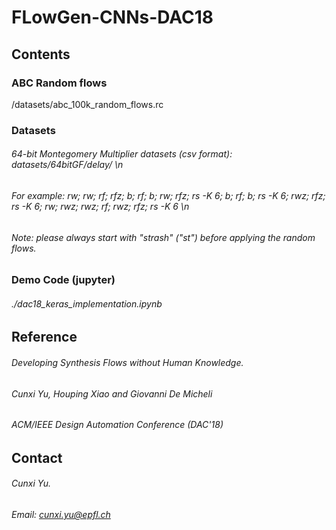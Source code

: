 # FLowGen-CNNs-DAC18
## Contents
### ABC Random flows
/datasets/abc_100k_random_flows.rc
### Datasets
###### 64-bit Montegomery Multiplier datasets (csv format): datasets/64bitGF/delay/ \n
###### For example: rw; rw; rf; rfz; b; rf; b; rw; rfz; rs -K 6; b; rf; b; rs -K 6; rwz; rfz; rs -K 6; rw; rwz; rwz; rf; rwz; rfz; rs -K 6 \n
###### Note: please always start with "strash" ("st") before applying the random flows.
### Demo Code (jupyter)
###### ./dac18_keras_implementation.ipynb
## Reference
###### Developing Synthesis Flows without Human Knowledge.
###### Cunxi Yu, Houping Xiao and Giovanni De Micheli
###### ACM/IEEE Design Automation Conference (DAC'18)

## Contact
###### Cunxi Yu.
###### Email: cunxi.yu@epfl.ch
